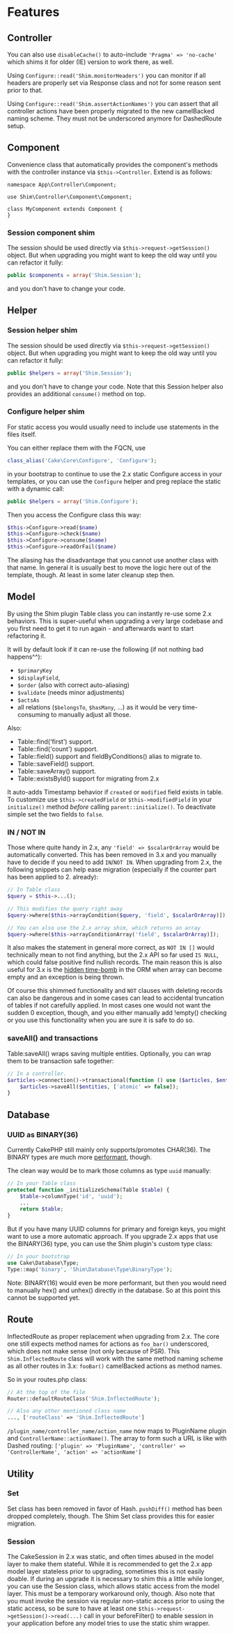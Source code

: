 # Features

## Controller
You can also use `disableCache()` to auto-include `'Pragma' => 'no-cache'` which
shims it for older (IE) version to work there, as well.

Using `Configure::read('Shim.monitorHeaders')` you can monitor if all headers are properly
set via Response class and not for some reason sent prior to that.

Using `Configure::read('Shim.assertActionNames')` you can assert that all controller actions
have been properly migrated to the new camelBacked naming scheme. They must not be underscored anymore for DashedRoute setup.


## Component

Convenience class that automatically provides the component's methods with
the controller instance via `$this->Controller`. Extend is as follows:
```
namespace App\Controller\Component;

use Shim\Controller\Component\Component;

class MyComponent extends Component {
}
```

### Session component shim
The session should be used directly via `$this->request->getSession()` object.
But when upgrading you might want to keep the old way until you can refactor it fully:
```php
public $components = array('Shim.Session');
```
and you don't have to change your code.


## Helper

### Session helper shim
The session should be used directly via `$this->request->getSession()` object.
But when upgrading you might want to keep the old way until you can refactor it fully:
```php
public $helpers = array('Shim.Session');
```
and you don't have to change your code.
Note that this Session helper also provides an additional `consume()` method on top.

### Configure helper shim
For static access you would usually need to include use statements in the files itself.

You can either replace them with the FQCN, use
```php
class_alias('Cake\Core\Configure', 'Configure');
```
in your bootstrap to continue to use the 2.x static Configure access in your templates, or you can
use the `Configure` helper and preg replace the static with a dynamic call:
```php
public $helpers = array('Shim.Configure');
```
Then you access the Configure class this way:
```php
$this->Configure->read($name)
$this->Configure->check($name)
$this->Configure->consume($name)
$this->Configure->readOrFail($name)
```
The aliasing has the disadvantage that you cannot use another class with that name.
In general it is usually best to move the logic here out of the template, though. At least in some later cleanup step then.

## Model
By using the Shim plugin Table class you can instantly re-use some 2.x behaviors.
This is super-useful when upgrading a very large codebase and you first need to get it to
run again - and afterwards want to start refactoring it.

It will by default look if it can re-use the following (if not nothing bad happens^^):
- `$primaryKey`
- `$displayField`,
- `$order` (also with correct auto-aliasing)
- `$validate` (needs minor adjustments)
- `$actsAs`
- all relations (`$belongsTo`, `$hasMany`, ...) as it would be very time-consuming to
manually adjust all those.

Also:
- Table::find('first') support.
- Table::find('count') support.
- Table::field() support and fieldByConditions() alias to migrate to.
- Table::saveField() support.
- Table::saveArray() support.
- Table::existsById() support for migrating from 2.x

It auto-adds Timestamp behavior if `created` or `modified` field exists in table.
To customize use `$this->createdField` or `$this->modifiedField` in your `initialize()` method
*before* calling `parent::initialize()`.
To deactivate simple set the two fields to `false`.

### IN / NOT IN
Those where quite handy in 2.x, any `'field' => $scalarOrArray` would be automatically converted.
This has been removed in 3.x and you manually have to decide if you need to add `IN`/`NOT IN`.
When upgrading from 2.x, the following snippets can help ease migration (especially if the counter part has been applied to 2. already):
```php
// In Table class
$query = $this->...();

// This modifies the query right away
$query->where($this->arrayCondition($query, 'field', $scalarOrArray)]);

// You can also use the 2.x array shim, which returns an array
$query->where($this->arrayConditionArray('field', $scalarOrArray)]);
```
It also makes the statement in general more correct, as `NOT IN []` would technically mean to not find anything, but the 2.x API
so far used `IS NULL`, which could false positive find nullish records.
The main reason this is also useful for 3.x is the [hidden time-bomb](https://github.com/dereuromark/cakephp-upgrade/wiki/Upgrading-Notes-for-CakePHP-3.x#query-conditions)
in the ORM when array can become empty and an exception is being thrown.

Of course this shimmed functionality and `NOT` clauses with deleting records can also be dangerous and in some cases can lead to accidental truncation of tables if not carefully
applied. In most cases one would not want the sudden 0 exception, though, and you either manually add !empty() checking or you use this functionality when you are sure it is safe
to do so.

### saveAll() and transactions
Table:saveAll() wraps saving multiple entities. Optionally, you can wrap them to be transaction safe together:
```php
// In a controller.
$articles->connection()->transactional(function () use ($articles, $entities) {
	$articles->saveAll($entities, ['atomic' => false]);
}
```


## Database

### UUID as BINARY(36)
Currently CakePHP still mainly only supports/promotes CHAR(36).
The BINARY types are much more [performant](http://iops.io/blog/storing-billions-uuid-fields-mysql-innodb/), though.

The clean way would be to mark those columns as type `uuid` manually:
```php
// In your Table class
protected function _initializeSchema(Table $table) {
	$table->columnType('id', 'uuid');
	...
	return $table;
}
```

But if you have many UUID columns for primary and foreign keys, you might want to use a more automatic approach.
If you upgrade 2.x apps that use the BINARY(36) type, you can use the Shim plugin's custom type class:

```php
// In your bootstrap
use Cake\Database\Type;
Type::map('binary', 'Shim\Database\Type\BinaryType');
```

Note: BINARY(16) would even be more performant, but then you would need to manually hex() and unhex() directly in the database.
So at this point this cannot be supported yet.

## Route
InflectedRoute as proper replacement when upgrading from 2.x.
The core one still expects method names for actions as `foo_bar()` underscored, which does not make sense (not only because of PSR).
This `Shim.InflectedRoute` class will work with the same method naming scheme as all other routes in 3.x: `fooBar()` camelBacked actions as method names.

So in your routes.php class:
```php
// At the top of the file
Router::defaultRouteClass('Shim.InflectedRoute');

// Also any other mentioned class name
..., ['routeClass' => 'Shim.InflectedRoute']
```

`/plugin_name/controller_name/action_name` now maps to PluginName plugin and `ControllerName::actionName()`.
The array to form such a URL is like with Dashed routing: `['plugin' => 'PluginName', 'controller' => 'ControllerName', 'action' => 'actionName']`

## Utility

### Set
Set class has been removed in favor of Hash. `pushDiff()` method has been dropped completely, though.
The Shim Set class provides this for easier migration.

### Session
The CakeSession in 2.x was static, and often times abused in the model layer to make them stateful.
While it is recommended to get the 2.x app model layer stateless prior to upgrading, sometimes this is not easily doable.
If during an upgrade it is necessary to shim this a little while longer, you can use the Session class, which allows
static access from the model layer.
This must be a temporary workaround only, though. Also note that you must invoke the session via regular non-static access prior to using
the static access, so be sure to have at least one `$this->request->getSession()->read(...)` call in your beforeFilter() to enable
session  in your application before any model tries to use the static shim wrapper.
